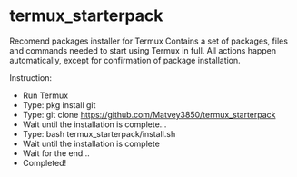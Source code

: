 # termux_starterpack

Recomend packages installer for Termux
Contains a set of packages, files and commands needed to start using Termux in full. All actions happen automatically, except for confirmation of package installation.

Instruction:
 - Run Termux
 - Type: pkg install git
 - Type: git clone https://github.com/Matvey3850/termux_starterpack
 - Wait until the installation is complete...
 - Type: bash termux_starterpack/install.sh
 - Wait until the installation is complete
 - Wait for the end...
 - Completed!
